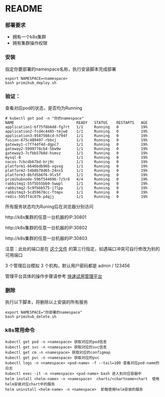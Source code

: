 # README

### 部署要求

- 拥有一个k8s集群
- 拥有集群操作权限

### 安装

指定你要部署的namespace名称，执行安装脚本完成部署

```
export NAMESPACE=<namespace>
bash primihub_deploy.sh
```

### 验证：

查看对应pod的状态，是否均为Running
```
# kubectl get pod -n "你的namespace"
NAME                            READY   STATUS    RESTARTS   AGE
application1-6f75f8b6d8-fg7rt   1/1     Running   0          19h
application2-fcd4c4485-tmjwd    1/1     Running   0          19h
application3-9587566cd-h794f    1/1     Running   0          19h
fusion-675c489497-rbbvj         1/1     Running   0          19h
gateway1-c7ff4df4d-dgpc7        1/1     Running   0          19h
gateway2-5999778cb4-5bw9w       1/1     Running   0          19h
gateway3-7cfbb57b8d-hsmvz       1/1     Running   0          19h
mysql-0                         1/1     Running   0          19h
nacos-7cbcdb67bd-brj9c          1/1     Running   0          19h
platform1-6646bdb96b-xgvxg      1/1     Running   0          19h
platform2-54b8b78d65-24ns5      1/1     Running   0          19h
platform3-8bfd5b6f6-9lx5f       1/1     Running   0          19h
primihubnode-596f54469b-7z5r8   4/4     Running   0          19h
rabbitmq1-55f5b55bb9-5wwpl      1/1     Running   0          19h
rabbitmq2-5c9fbbb575-j7lpp      1/1     Running   0          19h
rabbitmq3-5cd59678cc-ftmpv      1/1     Running   0          19h
redis-595ff4c87b-p4qjj          1/1     Running   0          19h
```

所有服务状态均为Runing后在浏览器分别访问

http://k8s集群的任意一台机器的IP:30801

http://k8s集群的任意一台机器的IP:30802

http://k8s集群的任意一台机器的IP:30803

注意：此处的端口是在 [这个文件](./charts/platformchart/templates/platform-svc.yaml) 的第三行指定，如遇端口冲突可自行修改为别的可用端口

3 个管理后台模拟 3 个机构，默认用户密码都是 admin / 123456

管理平台具体的操作步骤请参考 [快速试用管理平台](https://docs.primihub.com/docs/quick-start-platform)

### 删除
执行以下脚本，将删除以上安装的所有服务

```
export NAMESPACE="你部署的namespace"
bash primihub_delete.sh
```

### k8s常用命令

```
kubectl get pod -n <namespace> 获取对应的pod信息
kubectl get svc -n <namespace> 获取对应的svc信息
kubectl get cm -n <namespace> 获取对应的configmap
kubectl get pvc -n <namespace> 获取对应的pvc
kubectl logs -n <namespace> <pod-name> -f --tail=100 查看对应pod-name的日志
kubectl exec -it -n <namespace> <pod-name> bash 进入到对应容器中
helm install <helm-name> -n <namespace>  charts/<chartname>chart  使用helm安装对应chart中的服务
helm uninstall <helm-name> -n <namespace>  卸载使用helm安装的服务
```
